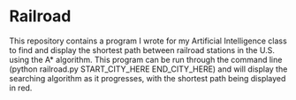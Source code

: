 # Railroad
This repository contains a program I wrote for my Artificial Intelligence class to find and display the shortest path between railroad stations in the U.S. using the A* algorithm. This program can be run through the command line (python railroad.py START_CITY_HERE END_CITY_HERE) and will display the searching algorithm as it progresses, with the shortest path being displayed in red.
